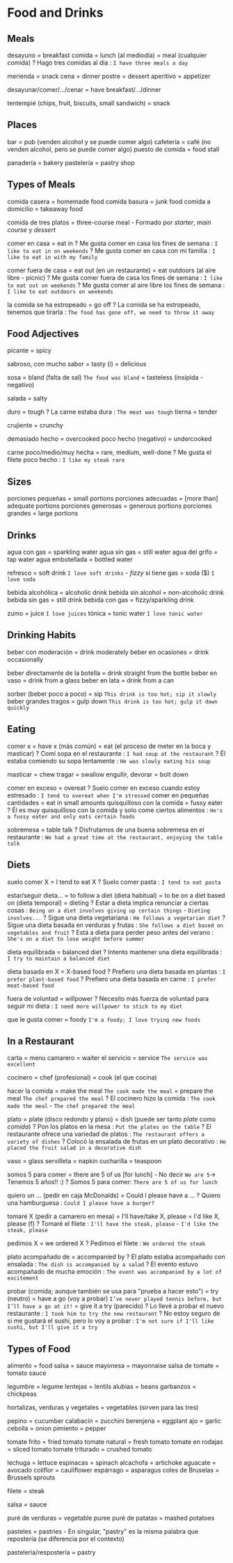 # Food and Drinks

## Meals

desayuno = breakfast
comida
    = lunch (al mediodía)
    = meal (cualquier comida)
    ? Hago tres comidas al dia : `I have three meals a day`

merienda = snack
cena = dinner
postre = dessert
aperitivo = appetizer

desayunar/comer/.../cenar = have breakfast/.../dinner

tentempié (chips, fruit, biscuits, small sandwich) = snack

## Places

bar = pub (venden alcohol y se puede comer algo)
cafetería = café (no venden alcohol, pero se puede comer algo)
puesto de comida = food stall

panadería = bakery
pastelería = pastry shop

## Types of Meals

comida casera = homemade food
comida basura = junk food
comida a domicilio = takeaway food

comida de tres platos = three-course meal
    - Formado por _starter_, _main course_ y _dessert_

comer en casa = eat in
    ? Me gusta comer en casa los fines de semana : `I like to eat in on weekends`
    ? Me gusta comer en casa con mi familia : `I like to eat in with my family`

comer fuera de casa
    = eat out (en un restaurante)
    = eat outdoors (al aire libre - picnic)
    ? Me gusta comer fuera de casa los fines de semana : `I like to eat out on weekends`
    ? Me gusta comer al aire libre los fines de semana : `I like to eat outdoors on weekends`

la comida se ha estropeado
    = go off
    ? La comida se ha estropeado, tenemos que tirarla : `The food has gone off, we need to throw it away`

## Food Adjectives

picante = spicy

sabroso, con mucho sabor
    = tasty (i)
    = delicious

sosa
    = bland (falta de sal) `The food was bland`
    = tasteless (insípida - negativo)

salada = salty

duro = tough
    ? La carne estaba dura : `The meat was tough`
tierna = tender

crujiente = crunchy

demasiado hecho = overcooked
poco hecho (negativo) = undercooked

carne poco/medio/muy hecha = rare, medium, well-done
    ? Me gusta el filete poco hecho : `I like my steak rare`

## Sizes

porciones pequeñas = small portions
porciones adecuadas = [more than] adequate portions
porciones generosas = generous portions
porciones grandes = large portions


## Drinks

agua con gas = sparkling water
agua sin gas = still water
agua del grifo = tap water
agua embotellada = bottled water

refresco
    = soft drink `I love soft drinks`
        - _fizzy_ si tiene gas
    = soda ($) `I love soda`

bebida alcohólica = alcoholic drink
bebida sin alcohol = non-alcoholic drink
bebida sin gas = still drink
bebida con gas = fizzy/sparkling drink

zumo = juice `I love juices`
tónica = tonic water `I love tonic water`

## Drinking Habits

beber con moderación = drink moderately
beber en ocasiones = drink occasionally

beber directamente de la botella = drink straight from the bottle
beber en vaso = drink from a glass
beber en lata = drink from a can


sorber (beber poco a poco) = sip `This drink is too hot; sip it slowly`
beber grandes tragos = gulp down `This drink is too hot; gulp it down quickly`

## Eating

comer x
    = have x (más común)
    = eat (el proceso de meter en la boca y masticar)
    ? Comí sopa en el restaurante : `I had soup at the restaurant`
    ? Él estaba comiendo su sopa lentamente : `He was slowly eating his soup`

masticar = chew
tragar = swallow
engullir, devorar = bolt down

comer en exceso = overeat
    ? Suelo comer en exceso cuando estoy estresado : `I tend to overeat when I'm stressed`
comer en pequeñas cantidades = eat in small amounts
quisquilloso con la comida = fussy eater
    ? Él es muy quisquilloso con la comida y solo come ciertos alimentos : `He's a fussy eater and only eats certain foods`


sobremesa
    = table talk
    ? Disfrutamos de una buena sobremesa en el restaurante : `We had a great time at the restaurant, enjoying the table talk`

## Diets

suelo comer X
    = I tend to eat X
    ? Suelo comer pasta : `I tend to eat pasta`

estar/seguir dieta...
    = to follow a diet (dieta habitual)
    = to be on a diet based on (dieta temporal)
    = dieting
    ? Estar a dieta implica renunciar a ciertas cosas : `Being on a diet involves giving up certain things` - `Dieting involves...`
    ? Sigue una dieta vegetariana : `He follows a vegetarian diet`
    ? Sigue una dieta basada en verduras y frutas : `She follows a diet based on vegetables and fruit`
    ? Está a dieta para perder peso antes del verano : `She's on a diet to lose weight before summer`

dieta equilibrada = balanced diet
    ? Intento mantener una dieta equilibrada : `I try to maintain a balanced diet`

dieta basada en X = X-based food
    ? Prefiero una dieta basada en plantas : `I prefer plant-based food`
    ? Prefiero una dieta basada en carne : `I prefer meat-based food`

fuera de voluntad = willpower
    ? Necesito más fuerza de voluntad para seguir mi dieta : `I need more willpower to stick to my diet`

que le gusta comer = foody `I'm a foody; I love trying new foods`

## In a Restaurant

carta = menu
camarero = waiter
el servicio = service `The service was excellent`

cocinero
    = chef (profesional)
    = cook (el que cocina)

hacer la comida
    = make the meal `The cook made the meal`
    = prepare the meal `The chef prepared the meal`
    ? El cocinero hizo la comida : `The cook made the meal` - `The chef prepared the meal`

plato
    = plate (disco redondo y plano)
    = dish (puede ser tanto _plate_ como _comida_)
    ? Pon los platos en la mesa : `Put the plates on the table`
    ? El restaurante ofrece una variedad de platos : `The restaurant offers a variety of dishes`
    ? Colocó la ensalada de frutas en un plato decorativo : `He placed the fruit salad in a decorative dish`

vaso = glass
servilleta = napkin
cucharilla = teaspoon

somos 5 para comer
    = there are 5 of us [for lunch]
        - No decir `We are 5`-> Tenemos 5 años!! :)
    ? Somos 5 para comer: `There are 5 of us for lunch`

quiero un ... (pedir en caja McDonalds)
    = Could I please have a ...
    ? Quiero una hamburguesa : `Could I please have a burger?`

tomaré X (pedir a camarero en mesa)
    = I'll have/take X, please
    = I'd like X, please (f)
    ? Tomaré el filete : `I'll have the steak, please` - `I'd like the steak, please`

pedimos X
    = we ordered X
    ? Pedimos el filete : `We ordered the steak`

plato acompañado de = accompanied by
    ? El plato estaba acompañado con ensalada : `The dish is accompanied by a salad`
    ? El evento estuvo acompañado de mucha emoción : `The event was accompanied by a lot of excitement`

probar (comida; aunque también se usa para "prueba a hacer esto")
    = try (neutro)
    = have a go (voy a probar) `I’ve never played tennis before, but I’ll have a go at it!`
    = give it a try (parecido)
    ? Lo llevé a probar el nuevo restaurante : `I took him to try the new restaurant`
    ? No estoy seguro de si me gustará el sushi, pero lo voy a probar : `I'm not sure if I'll like sushi, but I'll give it a try`

## Types of Food

alimento = food
salsa = sauce
mayonesa = mayonnaise
salsa de tomate = tomato sauce

legumbre = legume
lentejas = lentils
alubias = beans
garbanzos = chickpeas

hortalizas, verduras y vegetales = vegetables (sirven para las tres)

pepino = cucumber
calabacín = zucchini
berenjena = eggplant
ajo = garlic
cebolla = onion
pimiento = pepper

tomate frito = fried tomato
tomate natural = fresh tomato
tomate en rodajas = sliced tomato
tomate triturado = crushed tomato

lechuga = lettuce
espinacas = spinach
alcachofa = artichoke
aguacate = avocado
coliflor = cauliflower
espárrago = asparagus
coles de Bruselas = Brussels sprouts

filete = steak

salsa = sauce

puré de verduras = vegetable puree
puré de patatas = mashed potatoes

pasteles = pastries
    - En singular, "pastry" es la misma palabra que repostería (se diferencia por el contexto)

pastelería/respostería = pastry

